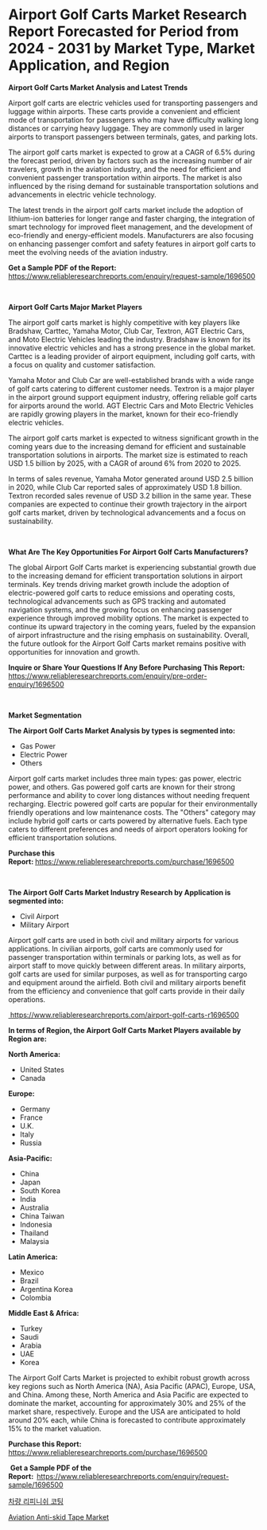 <p><h1>Airport Golf Carts Market Research Report Forecasted for Period from 2024 -  2031 by Market Type, Market Application, and Region</h1></p><p><strong>Airport Golf Carts Market Analysis and Latest Trends</strong></p>
<p><p>Airport golf carts are electric vehicles used for transporting passengers and luggage within airports. These carts provide a convenient and efficient mode of transportation for passengers who may have difficulty walking long distances or carrying heavy luggage. They are commonly used in larger airports to transport passengers between terminals, gates, and parking lots.</p><p>The airport golf carts market is expected to grow at a CAGR of 6.5% during the forecast period, driven by factors such as the increasing number of air travelers, growth in the aviation industry, and the need for efficient and convenient passenger transportation within airports. The market is also influenced by the rising demand for sustainable transportation solutions and advancements in electric vehicle technology.</p><p>The latest trends in the airport golf carts market include the adoption of lithium-ion batteries for longer range and faster charging, the integration of smart technology for improved fleet management, and the development of eco-friendly and energy-efficient models. Manufacturers are also focusing on enhancing passenger comfort and safety features in airport golf carts to meet the evolving needs of the aviation industry.</p></p>
<p><strong>Get a Sample PDF of the Report:&nbsp;</strong> <a href="https://www.reliableresearchreports.com/enquiry/request-sample/1696500">https://www.reliableresearchreports.com/enquiry/request-sample/1696500</a></p>
<p>&nbsp;</p>
<p><strong>Airport Golf Carts Major Market Players</strong></p>
<p><p>The airport golf carts market is highly competitive with key players like Bradshaw, Carttec, Yamaha Motor, Club Car, Textron, AGT Electric Cars, and Moto Electric Vehicles leading the industry. Bradshaw is known for its innovative electric vehicles and has a strong presence in the global market. Carttec is a leading provider of airport equipment, including golf carts, with a focus on quality and customer satisfaction.</p><p>Yamaha Motor and Club Car are well-established brands with a wide range of golf carts catering to different customer needs. Textron is a major player in the airport ground support equipment industry, offering reliable golf carts for airports around the world. AGT Electric Cars and Moto Electric Vehicles are rapidly growing players in the market, known for their eco-friendly electric vehicles.</p><p>The airport golf carts market is expected to witness significant growth in the coming years due to the increasing demand for efficient and sustainable transportation solutions in airports. The market size is estimated to reach USD 1.5 billion by 2025, with a CAGR of around 6% from 2020 to 2025.</p><p>In terms of sales revenue, Yamaha Motor generated around USD 2.5 billion in 2020, while Club Car reported sales of approximately USD 1.8 billion. Textron recorded sales revenue of USD 3.2 billion in the same year. These companies are expected to continue their growth trajectory in the airport golf carts market, driven by technological advancements and a focus on sustainability.</p></p>
<p>&nbsp;</p>
<p><strong>What Are The Key Opportunities For Airport Golf Carts Manufacturers?</strong></p>
<p><p>The global Airport Golf Carts market is experiencing substantial growth due to the increasing demand for efficient transportation solutions in airport terminals. Key trends driving market growth include the adoption of electric-powered golf carts to reduce emissions and operating costs, technological advancements such as GPS tracking and automated navigation systems, and the growing focus on enhancing passenger experience through improved mobility options. The market is expected to continue its upward trajectory in the coming years, fueled by the expansion of airport infrastructure and the rising emphasis on sustainability. Overall, the future outlook for the Airport Golf Carts market remains positive with opportunities for innovation and growth.</p></p>
<p><strong>Inquire or Share Your Questions If Any Before Purchasing This Report:</strong> <a href="https://www.reliableresearchreports.com/enquiry/pre-order-enquiry/1696500">https://www.reliableresearchreports.com/enquiry/pre-order-enquiry/1696500</a></p>
<p>&nbsp;</p>
<p><strong>Market Segmentation</strong></p>
<p><strong>The Airport Golf Carts Market Analysis by types is segmented into:</strong></p>
<p><ul><li>Gas Power</li><li>Electric Power</li><li>Others</li></ul></p>
<p><p>Airport golf carts market includes three main types: gas power, electric power, and others. Gas powered golf carts are known for their strong performance and ability to cover long distances without needing frequent recharging. Electric powered golf carts are popular for their environmentally friendly operations and low maintenance costs. The "Others" category may include hybrid golf carts or carts powered by alternative fuels. Each type caters to different preferences and needs of airport operators looking for efficient transportation solutions.</p></p>
<p><strong>Purchase this Report:&nbsp;</strong><a href="https://www.reliableresearchreports.com/purchase/1696500">https://www.reliableresearchreports.com/purchase/1696500</a></p>
<p>&nbsp;</p>
<p><strong>The Airport Golf Carts Market Industry Research by Application is segmented into:</strong></p>
<p><ul><li>Civil Airport</li><li>Military Airport</li></ul></p>
<p><p>Airport golf carts are used in both civil and military airports for various applications. In civilian airports, golf carts are commonly used for passenger transportation within terminals or parking lots, as well as for airport staff to move quickly between different areas. In military airports, golf carts are used for similar purposes, as well as for transporting cargo and equipment around the airfield. Both civil and military airports benefit from the efficiency and convenience that golf carts provide in their daily operations.</p></p>
<p><a href="https://www.reliableresearchreports.com/airport-golf-carts-r1696500">&nbsp;https://www.reliableresearchreports.com/airport-golf-carts-r1696500</a></p>
<p><strong>In terms of Region, the Airport Golf Carts Market Players available by Region are:</strong></p>
<p>
    <p> <strong> North America: </strong>
        <ul>
            <li>United States</li>
            <li>Canada</li>
        </ul>
        </p> 
    <p> <strong> Europe: </strong>
        <ul>
            <li>Germany</li>
            <li>France</li>
            <li>U.K.</li>
            <li>Italy</li>
            <li>Russia</li>
        </ul>
        </p> 
    <p> <strong> Asia-Pacific: </strong>
        <ul>
            <li>China</li>
            <li>Japan</li>
            <li>South Korea</li>
            <li>India</li>
            <li>Australia</li>
            <li>China Taiwan</li>
            <li>Indonesia</li>
            <li>Thailand</li>
            <li>Malaysia</li>
        </ul>
        </p> 
    <p> <strong> Latin America: </strong>
        <ul>
            <li>Mexico</li>
            <li>Brazil</li>
            <li>Argentina Korea</li>
            <li>Colombia</li>
        </ul>
        </p> 
    <p> <strong> Middle East & Africa: </strong>
        <ul>
            <li>Turkey</li>
            <li>Saudi</li>
            <li>Arabia</li>
            <li>UAE</li>
            <li>Korea</li>
        </ul>
    </p>
    </p>
<p><p>The Airport Golf Carts Market is projected to exhibit robust growth across key regions such as North America (NA), Asia Pacific (APAC), Europe, USA, and China. Among these, North America and Asia Pacific are expected to dominate the market, accounting for approximately 30% and 25% of the market share, respectively. Europe and the USA are anticipated to hold around 20% each, while China is forecasted to contribute approximately 15% to the market valuation.</p></p>
<p><strong>Purchase this Report: </strong><a href="https://www.reliableresearchreports.com/purchase/1696500">https://www.reliableresearchreports.com/purchase/1696500</a></p>
<p>&nbsp;<strong>Get a Sample PDF of the Report:&nbsp;&nbsp;</strong><a href="https://www.reliableresearchreports.com/enquiry/request-sample/1696500">https://www.reliableresearchreports.com/enquiry/request-sample/1696500</a></p>
<p><strong></strong></p>
<p><p><a href="https://github.com/rustymarie2024/Market-Research-Report-List-1/blob/main/1308742113742.md">차량 리피니쉬 코팅</a></p><p><a href="https://github.com/goodweq44/Market-Research-Report-List-1/blob/main/aviation-anti-skid-tape-market.md">Aviation Anti-skid Tape Market</a></p></p>